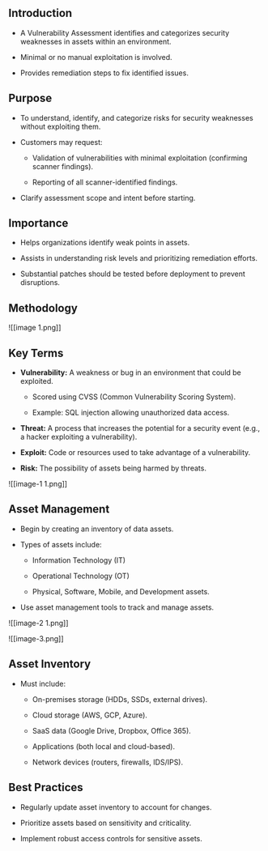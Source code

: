 
## Introduction

- A Vulnerability Assessment identifies and categorizes security weaknesses in assets within an environment.
    
- Minimal or no manual exploitation is involved.
    
- Provides remediation steps to fix identified issues.
    

## Purpose

- To understand, identify, and categorize risks for security weaknesses without exploiting them.
    
- Customers may request:
    
    - Validation of vulnerabilities with minimal exploitation (confirming scanner findings).
        
    - Reporting of all scanner-identified findings.
        
- Clarify assessment scope and intent before starting.
    

## Importance

- Helps organizations identify weak points in assets.
    
- Assists in understanding risk levels and prioritizing remediation efforts.
    
- Substantial patches should be tested before deployment to prevent disruptions.
    

## Methodology

![[image 1.png]]
## Key Terms

- **Vulnerability:** A weakness or bug in an environment that could be exploited.
    
    - Scored using CVSS (Common Vulnerability Scoring System).
        
    - Example: SQL injection allowing unauthorized data access.
        
- **Threat:** A process that increases the potential for a security event (e.g., a hacker exploiting a vulnerability).
    
- **Exploit:** Code or resources used to take advantage of a vulnerability.
    
- **Risk:** The possibility of assets being harmed by threats.
    
![[image-1 1.png]]
## Asset Management

- Begin by creating an inventory of data assets.
    
- Types of assets include:
    
    - Information Technology (IT)
        
    - Operational Technology (OT)
        
    - Physical, Software, Mobile, and Development assets.
        
- Use asset management tools to track and manage assets.
    
![[image-2 1.png]]


![[image-3.png]]
## Asset Inventory

- Must include:
    
    - On-premises storage (HDDs, SSDs, external drives).
        
    - Cloud storage (AWS, GCP, Azure).
        
    - SaaS data (Google Drive, Dropbox, Office 365).
        
    - Applications (both local and cloud-based).
        
    - Network devices (routers, firewalls, IDS/IPS).
        

## Best Practices

- Regularly update asset inventory to account for changes.
    
- Prioritize assets based on sensitivity and criticality.
    
- Implement robust access controls for sensitive assets.